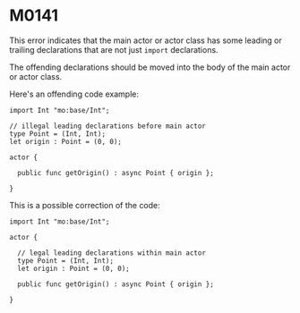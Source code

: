 # M0141

This error indicates that the main actor or actor class has some leading or trailing declarations that are not just `import` declarations.

The offending declarations should be moved into the body of the main actor or actor class.

Here's an offending code example:

```motoko
import Int "mo:base/Int";

// illegal leading declarations before main actor
type Point = (Int, Int);
let origin : Point = (0, 0);

actor {

  public func getOrigin() : async Point { origin };

}
```

This is a possible correction of the code:

```motoko
import Int "mo:base/Int";

actor {

  // legal leading declarations within main actor
  type Point = (Int, Int);
  let origin : Point = (0, 0);

  public func getOrigin() : async Point { origin };

}
```


